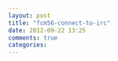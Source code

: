 ```yaml
---
layout: post
title: "fcm56-connect-to-irc"
date: 2012-09-22 13:25
comments: true
categories: 
---
```

